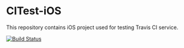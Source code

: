 CITest-iOS
==========

This repository contains iOS project used for testing Travis CI service.

[![Build Status](https://travis-ci.org/darrarski/CITest-iOS.svg?branch=master)](https://travis-ci.org/darrarski/CITest-iOS)
